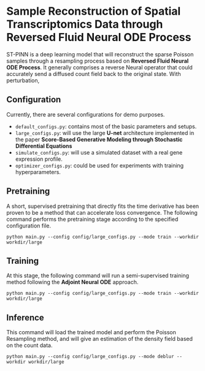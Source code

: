 # Sample Reconstruction of Spatial Transcriptomics Data through Reversed Fluid Neural ODE Process

ST-PINN is a deep learning model that will reconstruct the sparse Poisson samples through a resampling process based on **Reversed Fluid Neural ODE Process**. 
It generally comprises a reverse Neural operator that could accurately send a diffused count field back to the original state. With perturbation, 

## Configuration
Currently, there are several configurations for demo purposes. 
- ```default_configs.py```: contains most of the basic parameters and setups.
- ```large_configs.py```: will use the large **U-net** architecture implemented in the paper **Score-Based Generative Modeling through Stochastic Differential Equations**
- ```simulate_configs.py```: will use a simulated dataset with a real gene expression profile.
- ```optimizer_configs.py```: could be used for experiments with training hyperparameters.

## Pretraining
A short, supervised pretraining that directly fits the time derivative has been proven to be a method that can accelerate loss convergence. The following command performs the pretraining stage according to the specified configuration file. 
```
python main.py --config config/large_configs.py --mode train --workdir workdir/large
```

## Training
At this stage, the following command will run a semi-supervised training method following the **Adjoint Neural ODE** approach.
```
python main.py --config config/large_configs.py --mode train --workdir workdir/large
```

## Inference
This command will load the trained model and perform the Poisson Resampling method, and will give an estimation of the density field based on the count data.
```
python main.py --config config/large_configs.py --mode deblur --workdir workdir/large
```

